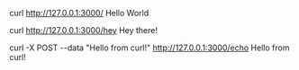 curl http://127.0.0.1:3000/
Hello World

curl http://127.0.0.1:3000/hey
Hey there!

curl -X POST --data "Hello from curl\!" http://127.0.0.1:3000/echo
Hello from curl!
